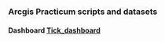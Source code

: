 ### Arcgis Practicum scripts and datasets
#### Dashboard [Tick_dashboard](https://univofillinois.maps.arcgis.com/apps/dashboards/649da01fa9c94635b93ba189ad43ae4f)
